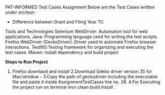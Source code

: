 PAT-INFORMED Test Cases Assignment 
Below are the Test Cases written under src/test-
- Difference between Grant and Filing Year TC

Tools and Technologies
Selenium WebDriver: Automation tool for web applications.
Java: Programming language used for writing the test scripts.
Firefox WebDriver (GeckoDriver): Driver used to automate Firefox browser interactions.
TestNG:Testing framework for organizing and executing the test cases.
Maven: install dependency and build project

**Steps to Run Project**
1. Firefox downlaod and install
2.Download Gekko driver version 35 for Mac/window -
3.Copy the path of geckodriver including the executable file and paste it inside AssignmentTestCases line no. 28.
4.For Executing the project run on terminal mvn clean build install .



